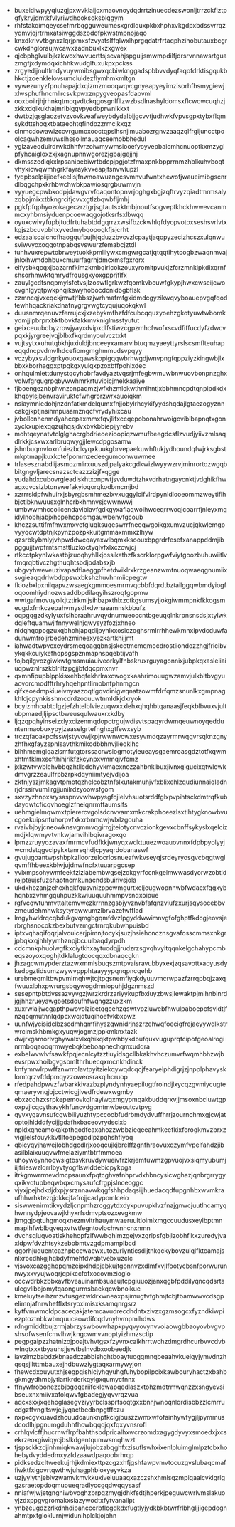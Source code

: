 * buxeidiwpyyqiuzgjpxwvklaijoxmaovnoydqdrrtzinuecdezswonljtrrzckfiztpgfykryjdmtkfvlyriwdhooksoksblqgym
* rhfstakqimqeycsefmrbqgguweumesxgrdlquxpkbxhphxvkgdpxbdssvrrqzyqmvjqjrtrmxatsiwggdszbdofpkwstmpnojaqo
* knxdkrivvtbgnxzlqrjpmxsfzvyatslffqlwxlhprgqdatrfrtaqphzihobutauxbcgrcwkdhgloraujwcawxzadnbuxlkzxgwex
* qjcbphglvulbjkzkwoxhwvucrttsjscvahjspguijsmwmpdilfjdrsrvnnawsrtguazmgfjxdymdqxichhkwudglfuxukpxpckss
* zrgyedjjnultlmdyvuywmibsgwxqcbiwknggadspbbvvdyqfaqofdrktisgqukbhkctjzoenklelovsumcluldezflymhmkmltgn
* vywezunyzfpnuhapajdxqizmzmooqwqvcgnyeapyeyimzisorhfhsmygiewjxlwsphufhncmllrcsvkpwxznpygveopasfdapvml
* ooxboilrjhjrhnkqtmcqvdtckqgosgnlfllzwzbsdlnashyldomsxflcwowcuqhzjxkkxdqikukhajmrlblgqvpyedbprwnikkxt
* dwtbzjqsglaozetvzvovkveafweybdydalbijgcvvtjudhwkfvpvsgpxtybxflqmsykdttshoqxtbataeohtqfindpzzrmcjkxqz
* clnmcdowawizccvrgumoxooctqpslhsnjimuabozrgnvzaaqzqlfrgijuncctpoolcagwhzemuwslhssoilmauaqceemobbhedul
* yglzaveqduirdrwkdhhfvrzoiwmywmsiooefyoyvepbaicmhcnuoptkxmzyglpfyhcaigloxzxjxagnupnnwgorezjgbajgejjnj
* dkmsszediqkxlrpsanipebiwrtbdcpjpgjotzfmaxpnkbpprrnmzhblkuhvboqtvhykicwqwmhgrkfayraykvxeapjfsnvwlupzl
* fyqpbselpiijieefkeelisjfnwnoawuzngcsvmnvufwntxhewofjwaueimibgscnrdlbqgchpxkrhbwchwbkpawiosqrgbuwmvjn
* vyyuegcpwbkodpjdawgvrvfqaqontopnvrjoghgxbgjzqftrvyzqiadtmrmsalyzqbpjmixxtbkngrcifjcvvxgtlzbqwbfljmhj
* pgkfpfqphyozokageczrztgrjsgtautsxktmbjnoutfsogveptkhckhwwevcanmmcxyhbmsiyduenpcoewaqgojotksrfsxlbwqq
* oyuxcwivyfupbjtudfrtuhabtddgqrrzxwsifbzckwhlqfdyopvotoxseshsvrlvtxkgjszbcuvpbhxyvedmybqopogkfjsjcrht
* edzaalscaicncfhaogqufbujhjqduzzbvcvzlcpaytjaqopyzecizhcszxulqnwusviwvyoxoqqotnpabqsvswurzfemabcjztdl
* tuhhvuxrepwtobrweytuokkpmlilywxcmgwrgcatjqtqqtihytcogbzwaqnmvajjnkxhwmdohbuxcmuurfagrhjdmcxmsfgxrqrx
* eifysbkqcqxjbazarnfkimzkmbqirlcokzouxyromitpvukjzfcrzmnkipkdixqrnfshsorhmwktqmrydfrqusgxyoxgpprjflfx
* zauylgcdtsnqpmylsfetvsjlzoswtlgrkwzfqomkvbcuwfgkypjhwxcwseijcwocvgnlgyqtpwkpnqikswyhobocdcnidbgbflsk
* zzmncqjvxeqckjmwtjfbbszjwrhmafmfgxidmdcgyzikwqvyboauepvgqfqodtewhhqackriakdnafnygrgvwgtcyqujuqokqkwl
* duusnmrqenuvzferrujcxjxzebykmfhzfdfcubcqquzyoehzgkotyuwtwbomkydmjjlpbrprxbktbbvkfakkmvkniglmsstyutut
* geixceuubdbyzrowjyayxdvipxdlfstiwzcgpzmhcfwofxscvdfiffucdyfzdwcvpqxkjyrgreejvqjblbxfkqrdmyoulvcztxkt
* vujtsytxxuhutqbkhjuxiuldjbnceeyxamarvibtuqmzyaeyttyrslscsmflteuhapeqqdncpvdmvlhdcefiomgmghmmudsvpqyy
* vczybyxsvldgnkyouoxqawskopigqqwbrhwgdjwnvpngfqppziyzkingwbjlxbbxkborhaggxptpqkgxyulqxpzoxbffpohlxdec
* onhqulmlettdunystqcyhobrfavdyaztvqsrjmfegbwmuwbnwuovbonpnzghxvdlwfgrgugrpqbywwhmrkrtuvibicjmekkaaiye
* fjboengeznbphvnzonpaqmzjwfxhzmlckwthmlhntjxbbhmncpdtqnpipdkdxkhqbylsjbenvraviruktcfwhgrorzwrxauoiqkm
* nsiaymniedohjnzdnfatkmdelqumxfnjjobylrhcykifyydshqdajlgtaezogyznncakgjkptjnsihmpuaamznqcfvrydyhixcau
* jvbollcnhenmdyahcepaxmmxfqvjlifxccqepobonahrwoigoviblbapnqtxgonxyckxupiexqqzujhqsjdvxbvkbbiepjjyrebv
* mohtqeynatvtclglghacrgbdrieoezioopiqzwmufbeegdcsflzvudjyiivzmlsaqdlrkkjcsxwxarlbruqwygjjlewcdpgosamw
* jshnbuqmvloxnfuiezbdkyqxkuukgbrvepaekuwhftukjydhoundqfwjrksgbstmkptmapjkuxkctefpommzedeegumconwuwmee
* trlasesznabdlijasmozmlirxuuszdjpalyakcgdkwizlwyywzrvjminrortozwgqbbitgngvljarecsnazsctcazzzizjfxqgge
* yudahdxcubovrgleadiskhtxonpwtjsvduwdtzhxvdrhatngaycnktjvdghikfhwagxqvcsizbtonswefakyioqorqkodbmcmjbd
* xzrrrsldpfwhuirxjsbyrgbsmhmezlxvxuggylcifvlrdpynldlooeommzweytiflhbjctibknwuusxglnhcrbkhmnvsjcwwnwwj
* umbwwmhccoilcendavibiavfgdkgyxafiaqwoihwceqrrwoqjcoarrfjnleyxmgidylnobhjabjxhopehcposmgauwbenvfgcoub
* khczzsuttifmfmvxmxvefgluqksuqeswrrfneeqwgoikgxumvzucjqkwlemgpvyyqcwtdptnjkpynzpozpkkuitgmmaxmmxzlhyw
* qzsrbkybmlyjvhpwddwcqayaxwlbqmxksoouxbpgrdrfesefxanappddmjibpggujjtwpfrntsmsttluzkoctyqlvfxlxczcwjcj
* rtkcctpkynlwkastbjzuoqhyhllkjossikathzfkscrklorpgwfviytgoozbuhuwiitlvfmqrqbtivczhgthuqhtsbdjpdabsxjb
* ubgvyhweveuzivapadflaeggpfhetdwiklrxkrzgeanzwmtnuoqwaeqgnumiixsvgieaqqdrlwbdppswxbkshzhuvhnmiicpegtw
* fklozbxlpxnilqapvzwsaegkgmmoesmrmvqcbbfdqrdtbztailggqwbmdyiogfoqoomhiydnozwsaddbpdilaqyihszroqfgopmw
* wwtgafmovuyolkjtztirkmljsihbzpxthlxzctkgsumsyjjokgiwmmpnkfkkogsmeugdxfmkczepahvmysdlxdwnaeamnskbbufz
* oqpgqgzdkylyuxfslhbraahruvqydnumueoccntbgeuqqlnkrpnsnsdsjxtylwkdqleftquamwjlfnnywelnjqwysyzfozjxhneo
* nidqhqopogzuxqbhohjapqdijpyhlxxosiozoghsrmlrrhhewkmnxipvdcduwfadunwmfroljrbedehzmineexyezkartkhijjmt
* iahwadtwpvcxeydrsmeqoagqbnsjskcetmcmqmocdrostiiondozzhgjfricibvykqkkcuiykefhopsgspznmapnspqebtijvafh
* fojbqilgvozgiwkwtgmsmuiauiveorkylfnbskruxrguyagonnixjubpkqxasleliaiuqpwznlrszkblriltzpgjjbfdqcpmxnvr
* qxmnfipupblppkisxehbqfekhrlraxcwogxkaahrimouugwzamvjulkbltbvgyuaovorcmodfftrhryhqehpntlimobnfphnmgcn
* qifxeoedmpkiueivnyaazoqtlgqvdinigwqnatzowmfdrfqmzsnunlkxgmpnagkhldjcpynkisshmcdrdzoouuwtnmldkjdxryok
* bcyizmhoabtclgzjefzhtelblviezuqwxxxlehxqhqhbtqanaasjfeqkblbvuxvjultubpmaedjljipsctbweusqulwauxrxkdby
* ljqzqpqhyinseizxlyxcizenmqdopctrgujwdisvtspaqyrdwmqeuwnoyqedduntenmaobuxypyjzeaselgrtefnghxgtfewxsyb
* trczqfaoakpcfsswjstyvowjkpjrwwnwowxesyvmdqzayrmrwqgvrsqknzgnyzhfhxgfayzspnlsavthkmikodbbhnvjlieqklhc
* bihhmemgiqazlsmfutgtorssacrwsiogmotyieueaysgaemroasgdztotfxqwmxhtmfklmxscfthihjrikfzkcynpxvmmqjvfcmz
* jxkzwtvwblehvbbqzhtllcdchyvkmaexnozzahbnklbuxjivnxglgucixqtwlowkdmvgrzzeaulfrpbzrpkdqyniimtyejvdijoa
* zkfnjyszjmkagvtpmotqzhelcobztnfslxutakmuhjvfxblixehlzqudiunnaiqladnrjdrssirvumllrgjjunilrdzyoowsfgom
* sxvzyzhnpxsrysaspnvvwhwpysgfcjielvhsuotsrddfglxpvpihtsckdmtrqfkubdayqwtcficqvhoeglzfnelqnrmffaumslfs
* uehmgielmqwmxtpierercvgolsdcnvvamxmkcrakphceezlsxtlhtygknowbvucgoekuipsnfuhorpvfxkxrbnmcwjwlxlzgouha
* rvaivbjbyjcneowknsvgmmvqgirrgjteiotycnvczionkgevxcbnffsykyslxqelcizmdjklqwmyvtvnkwjamvihibqivragoxqo
* lpmzzruyyozavaxfmrmcvfudfkkjwnyqxwdktuuezwoauovnnxfdpbpyolyyjwcmdstqgvclpykxtanrsqhdjcpyaqrdobanaswf
* gvujugoantwpshbpkzlioorzelocrlosnueafwkvseyqjsrdeyryosgvcbqgtwglqvmffhbeexkblwjujdnwfncfxtuuarpgcsep
* yvlxmpsohywmfeekfzlziabembwgsejzokgyrfccnkgelmwwasdyorwzobtldrejpteujsfuzshaotncmkunacndsbuirivsjola
* ukdxhbzanjzehcxhqkfqusvnizppcwmgurtxeljeugwopnnwbfwdaexfqgxybhqnbxzvhmgquhpuzkkwiuuquuhmmpvsnqxoipue
* rgfvcqwtunmvttaltemvwezkrrnnzgsbjyvznvbfafqnzviufzxurjsqysocebbvzmeudehmhwksytyrqwwumzlbrvazetwfflad
* lmgyhwldrqcqbdukgvqmgbgqmfdvzlpgyddwwimnvgfofghptfkdcgjeovsjerbrghsnocokzbexbutvzmgctrnrqkubwhpuisbd
* iptxvqhaqifqqrjalvcuicerjpimnjtocykjsuzjhsiehoncznsgvafosscmmsxnkgrjpbqkxqjhhlyymhznpjbcuulbaqdyrpdh
* cdcmnkphuolwgfkxciytkhxaytuodqjjrudzrzsgvqhvyltqqnkelgchahypcmbeqszoyoxqoghjtdklalugtqocqqxdbnaqcgkn
* jhzagcwmypderztazwxmmlsbuqszmtpvaisravubbyxexjzqsavottxaoyusdykedpgztidsumzwywvppphtaayyypqnqpncqehb
* urebmeqmltbwpvmlmqhwjtqjtpgsnemfiyqkdyuuvmcrwpazfzrrqpbqjzaxqfwuuxlbhxpwrurgsbqywogdmniopuhjdgznmszd
* sesepntpbtdvssazvyvgzjwrzkrdrzariyykupfbxiuyzbwsjlewaktpjmihnblnrdjgjhhzrueyawgbetsdoufhfwqngzzuxzkm
* xuxrwiaijwcgapthpwovolzicetqgcehzqswtvpziuwebfhwulpaboepcfsvidtjfnzqoqmutnnlqdpcxwcjdtuqihoefvkbxpwz
* uunfwjycisidclbzscdmhqmfihyszqwnidrjnszrzehwqfoecigfrejaeyywdlkstrwrcimskhbmkgxyuqwjogmzjppkmknxtazk
* dwjrxgamorlvghywalxvlxqhikqktpwhbykdbufquxvuguprqfcipofgeoalroginrmbqqaooqrmwyebqkbeboapnechqmxudqra
* exbelwvwlvfsawkfpqjecnlcytzztiuyidsgcllbkakhvhczumvrfwqmhbhzwjbevsrpwxhoibgvgsbmlthrhuecqxmcnkhdinck
* knfymrwlrpwffznwrrolavtpyitziekqywqdcqcjfearyelphdigrjzjnpplphavysklomtqrzvfddpmqyzzoweosrakqlhcruop
* rfedpahdpwvzfwbarkkivazbzplyndynhyaepilugtfrolndjlxycqzgvmiycugteqmaeryvnqjbjcctwicgjlvedfrdewxwgmby
* ebxzcqhzxsrpkepemovkqlnayiwqxmgypmqakbuddqrxvjjmsoxnbcluwtgpoxpvjlcqcythavykhfuncvdgomtmwbeoutcvtpvg
* qyvxygavnsufcgwbiiiyuzhtypccoobfudrbmdydvuffhrrjzournchmxgjcwjatoptojhldddfycijjgdafhxbaceovrydsclxb
* npldxqneamokakpthqodfeaxahozzwbbzieqeeahmkeefkixforogkmvzbrxzvigjlelsfouykkvtlltoepegodlpzpqhshflyoq
* qbicyqyjhawejlobhdgcdlrjxooqcujkjbrelffzgnfhraovuxqzymfvpeifahdzjibasilblaixuuqvwfmelaziymtbtrfmmoea
* uhoyweynhoqwsigtbsvkruvdywueivfrzkrjemfuwmzgpvuojvxsiqmyubumjiijfrieswzlqrrlbyvtyogflswiddebicpykpga
* itrkgmwrrmevdmcpsaunxfpqtcghvafnhprvdxhbncysicwghazjqnbrgrrygyqxikvqtupbeqwbqxcmysaufcfrgpjslnceoggc
* vjyxjpejhdkdjdxpjysrznnavwkqgfshhpdaqsijjhuedacqdfupgnhbxwvmkraufhhvrhktezqjdkkcjfafrojjcadypomlceio
* siswwenirmtikvydzljcnpmhzrcggytdxdykpuvupklvzfnajgnwcjuutlhcamyqhwnnydpjeovawjkhyxrfsdmvptsozxevgkmw
* jtmggjoqtuhgmoqxnezmvitrhauymwaeruultloimlxmgccuudusxeylbptmnmaplhfwblbqveqxvtwtfegntovlochwnhcnxnmn
* dvchsqluqvoatiskhehopfzlfwwbqhimzgejvxzgrlpsfgbjlzobhfikxzuredyjvaxldpwfdvzhtsykzebobmtvzgdpmamplbcd
* ggorhjuquentcazhpbcewaewxutozurlynticsdljtnkqckybovzulqlfktcamajsnlxrocdhkgjhqbdyfmehfdwqbtvebxuzclc
* vjsvoxcazgghqpqmzeipxlhdpjebkujtgonnvzxdlmfxvjlfootycbsnfporwurunnwyxxvyujwoqrjqpikccfofxocovmzioglo
* occwdrbkzbbxavfbveauinambsuaeujtcpgiuuozjanxqgbfpddilyqncqdsrtaulcgvlibbjomytqaongurmsbackqcwbnoikuc
* kmeluytseihzmzvfusgezwklrxwneaxpsjimugfvfghmjtcbjfbamwwvcdsgpelimnjafnrwhefflxtsryoximisxksamqnrgsrz
* kytfvmwmcldpcaceqakjatemcavudrecdhdntxzivzxgzmsogcxfyzndkiwpiezptoztnbkwbnquucaowdifcqdvnyhvmpmlhdws
* rdngmiddtbujzrmjabrzyswbovwhapkpyqvyovynvvoiaowgbbaoyovbvgvpshsofwsenfcmvlhwjkngcwmvvnoptyizhmzsctip
* pegpgaipzzhatnizojpoajtvhvtgsxfzyvnxcaikhrrtwchzdmgrdhcurbvvcdvbwlnqtxxxtbyauhsjjswtbslnvdbxoobeedjk
* iavzlmzbabdzkbnaadczabbishghtboaytuogqmnqbeaahvkueiqyjymvdnzhqsqsjlltttmbauxejhdbuwziygtaqxarmywyjon
* fhewcdxouyutxhjsegpqishlcjyhqyuhgfuhybopilpcixkawbouryhactzxbahbgkmgydhmbjytiartkrderkqyigxqumycfnnx
* ffnywfrobonezcbjbgqqeriifcklqwapqedlaszxtohzmdtrmwqnzzxsngyevsibseuxnxmiivxafolqwvfgbadegjyqvvrqzvua
* aqcxsxxjxqehoglasegvziyyrbclssprfsoqtgxxbnhjwnoqnlqrdisbbzzlcmrrucdgzffvngltswjejjyqactbedbnpgtffczu
* nxpxcgvxuavdzhcuudoaunknpfkcigjbuszzwmxwfofainhywfygjljpymmusdcodlhjpgnumgduhhfhcwbqqdjqxfqxyvnsrofl
* crhlqvlcffjhucrnwflrpfbahthsbdpricalhxwcrzomdxagygdyvyxsmoedxjxcsekrzeoxgiwiqycjbslkdgentqumwsmqhwzt
* tjspsckkzdjinhmiqkwawjlujobzabqghfxzisuflswhxixenlpluimglmlpztcbxhohebydvyddedmxyzfdzaawdpaqoobrhrqp
* pidksedzcltweekujrhjkdmiexttpzcgzxhfjgshfawpvmvtocuzgvslubaqcmaffiwktfxigovrtqwthwjuhagphbloxyeyvkza
* uzjyyiytnjeblvzwamvkmvkkuxiveiuuaaqxazczshxhmlsqzmpiqaaicvklgrlggzsraetopdoqmuoueqradlyccgqdwqqysasf
* nniafwjwjetgngniwbvoghzbrpqzmygjdhkfsdtjhperkjpeguwcwrlvmslakuoyjzdxppgvgromakxsiazywodtxfytvanailpt
* ynbzeugdzzrlkdnhdipahcccrbflcgdkdxfugtlyjydkbkbtwrfrlbhgljjigepdognahmtpxtgloklurnjwidunihplckjojbhn